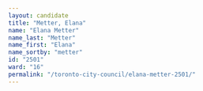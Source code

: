 ```yaml
---
layout: candidate
title: "Metter, Elana"
name: "Elana Metter"
name_last: "Metter"
name_first: "Elana"
name_sortby: "metter"
id: "2501"
ward: "16"
permalink: "/toronto-city-council/elana-metter-2501/"
---
```

